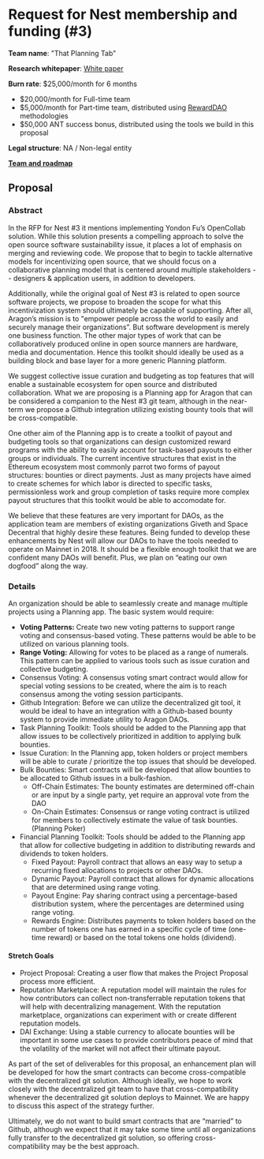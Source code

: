 # Request for Nest membership and funding (#3)

**Team name**: "That Planning Tab"

**Research whitepaper**: [White paper](http://goo.gl/eXAybm)

**Burn rate**: $25,000/month for 6 months 
* $20,000/month for Full-time team
* $5,000/month for Part-time team, distributed using [RewardDAO](https://medium.com/giveth/how-rewarddao-works-aka-what-are-points-7388f70269a) methodologies
* $50,000 ANT success bonus, distributed using the tools we build in this proposal


**Legal structure**: NA / Non-legal entity

**[Team and roadmap](1/files)**

## Proposal
### Abstract
In the RFP for Nest #3 it mentions implementing Yondon Fu’s OpenCollab solution. While this solution presents a compelling approach to solve the open source software sustainability issue, it places a lot of emphasis on merging and reviewing code. We propose that to begin to tackle alternative models for incentivizing open source, that we should focus on a collaborative planning model that is centered around multiple stakeholders -- designers & application users, in addition to developers. 

Additionally, while the original goal of Nest #3 is related to open source software projects, we propose to broaden the scope for what this incentivization system should ultimately be capable of supporting. After all, Aragon’s mission is to "empower people across the world to easily and securely manage their organizations”. But software development is merely one business function. The other major types of work that can be collaboratively produced online in open source manners are hardware, media and documentation. Hence this toolkit should ideally be used as a building block and base layer for a more generic Planning platform.

We suggest collective issue curation and budgeting as top features that will enable a sustainable ecosystem for open source and distributed collaboration. What we are proposing is a Planning app for Aragon that can be considered a companion to the Nest #3 git team, although in the near-term we propose a Github integration utilizing existing bounty tools that will be cross-compatible. 

One other aim of the Planning app is to create a toolkit of payout and budgeting tools so that organizations can design customized reward programs with the ability to easily account for task-based payouts to either groups or individuals. The current incentive structures that exist in the Ethereum ecosystem most commonly parrot two forms of payout structures: bounties or direct payments. Just as many projects have aimed to create schemes for which labor is directed to specific tasks, permissionless work and group completion of tasks require more complex payout structures that this toolkit would be able to accomodate for. 

We believe that these features are very important for DAOs, as the application team are members of existing organizations Giveth and Space Decentral that highly desire these features. Being funded to develop these enhancements by Nest will allow our DAOs to have the tools needed to operate on Mainnet in 2018. It should be a flexible enough toolkit that we are confident many DAOs will benefit. Plus, we plan on “eating our own dogfood” along the way.

### Details

An organization should be able to seamlessly create and manage multiple projects using a Planning app. The basic system would require:
* **Voting Patterns:** Create two new voting patterns to support range voting and consensus-based voting. These patterns would be able to be utilized on various planning tools.
* **Range Voting:** Allowing for votes to be placed as a range of numerals. This pattern can be applied to various tools such as issue curation and collective budgeting. 
* Consensus Voting: A consensus voting smart contract would allow for special voting sessions to be created, where the aim is to reach consensus among the voting session participants.
* Github Integration: Before we can utilize the decentralized git tool, it would be ideal to have an integration with a Github-based bounty system to provide immediate utility to Aragon DAOs. 
* Task Planning Toolkit: Tools should be added to the Planning app that allow issues to be collectively prioritized in addition to applying bulk bounties.
* Issue Curation: In the Planning app, token holders or project members will be able to curate / prioritize the top issues that should be developed.
* Bulk Bounties: Smart contracts will be developed that allow bounties to be allocated to Github issues in a bulk-fashion.
  * Off-Chain Estimates: The bounty estimates are determined off-chain or are input by a single party, yet require an approval vote from the DAO
  * On-Chain Estimates: Consensus or range voting contract is utilized for members to collectively estimate the value of task bounties. (Planning Poker)
* Financial Planning Toolkit: Tools should be added to the Planning app that allow for collective budgeting in addition to distributing rewards and dividends to token holders.
  * Fixed Payout: Payroll contract that allows an easy way to setup a recurring fixed allocations to projects or other DAOs.
  * Dynamic Payout: Payroll contract that allows for dynamic allocations that are determined using range voting.
  * Payout Engine: Pay sharing contract using a percentage-based distribution system, where the percentages are determined using range voting.
  * Rewards Engine: Distributes payments to token holders based on the number of tokens one has earned in a specific cycle of time (one-time reward) or based on the total tokens one holds (dividend).

#### Stretch Goals
* Project Proposal: Creating a user flow that makes the Project Proposal process more efficient.
* Reputation Marketplace: A reputation model will maintain the rules for how contributors can collect non-transferrable reputation tokens that will help with decentralizing management. With the reputation marketplace, organizations can experiment with or create different reputation models.
* DAI Exchange: Using a stable currency to allocate bounties will be important in some use cases to provide contributors peace of mind that the volatility of the market will not affect their ultimate payout. 

As part of the set of deliverables for this proposal, an enhancement plan will be developed for how the smart contracts can become cross-compatible with the decentralized git solution. Although ideally, we hope to work closely with the decentralized git team to have that cross-compatibility whenever the decentralized git solution deploys to Mainnet. We are happy to discuss this aspect of the strategy further. 

Ultimately, we do not want to build smart contracts that are “married” to Github, although we expect that it may take some time until all organizations fully transfer to the decentralized git solution, so offering cross-compatibility may be the best approach.
